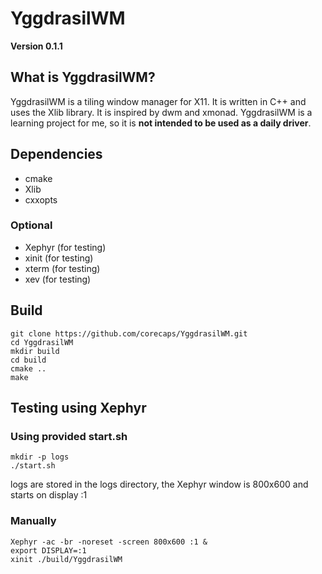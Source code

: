 # YggdrasilWM 
**Version 0.1.1**

## What is YggdrasilWM?
YggdrasilWM is a tiling window manager for X11. It is written in C++ and uses the Xlib library. It is inspired by dwm and xmonad.
YggdrasilWM is a learning project for me, so it is **not intended to be used as a daily driver**.

## Dependencies
- cmake
- Xlib
- cxxopts

### Optional
- Xephyr (for testing)
- xinit (for testing)
- xterm (for testing)
- xev (for testing)

## Build
```
git clone https://github.com/corecaps/YggdrasilWM.git
cd YggdrasilWM
mkdir build
cd build
cmake ..
make
```

## Testing using Xephyr
### Using provided start.sh
```
mkdir -p logs
./start.sh
```
logs are stored in the logs directory, the Xephyr window is 800x600 and starts on display :1
### Manually
```
Xephyr -ac -br -noreset -screen 800x600 :1 &
export DISPLAY=:1
xinit ./build/YggdrasilWM
```
